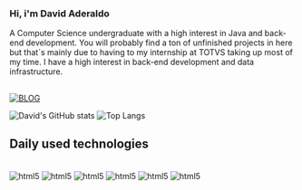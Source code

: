 ### Hi, i'm David Aderaldo
A Computer Science undergraduate with a high interest in Java and back-end development.
You will probably find a ton of unfinished projects in here but that`s mainly due to having to my internship at TOTVS taking up most of my time.
I have a high interest in back-end development and data infrastructure.
##
[![BLOG](https://img.shields.io/badge/LinkedIn-0077B5?style=for-the-badge&logo=linkedin&logoColor=white)](https://www.linkedin.com/in/david-aderaldo/)

![David's GitHub stats](https://github-readme-stats.vercel.app/api?username=davidade300&show_icons=true&theme=radical) ![Top Langs](https://github-readme-stats.vercel.app/api/top-langs/?username=davidade300&layout=compact)



## Daily used technologies

<div style="display: inline-block"><br>
    <img align="center" alt="html5" 
    src="https://img.shields.io/badge/Java-ED8B00?style=for-the-badge&logo=openjdk&logoColor=white">
    <img align="center" alt="html5" 
    src="https://img.shields.io/badge/HTML-239120?style=for-the-badge&logo=html5&logoColor=white">
    <img align="center" alt="html5" 
    src="https://img.shields.io/badge/Python-14354C?style=for-the-badge&logo=python&logoColor=white">
    <img align="center" alt="html5" 
    src="https://img.shields.io/badge/MongoDB-4EA94B?style=for-the-badge&logo=mongodb&logoColor=white">
    <img align="center" alt="html5" 
    src="https://img.shields.io/badge/Fedora-294172?style=for-the-badge&logo=fedora&logoColor=white">
      <img align="center" alt="html5" 
    src="https://img.shields.io/badge/Microsoft_SQL_Server-CC2927?style=for-the-badge&logo=microsoft-sql-server&logoColor=white">
</div>
